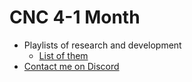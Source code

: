 # CNC 4-1 Month

- Playlists of research and development
  - [List of them](https://github.com/EloiStree/2020_08_01_CNC41Month/issues/58)
- [Contact me on Discord](https://eloistree.page.link/discord)
